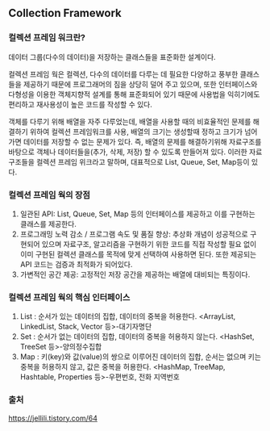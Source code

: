 ## Collection Framework

### 컬렉션 프레임 워크란?

데이터 그룹(다수의 데이터)을 저장하는 클래스들을 표준화한 설계이다. 

컬렉션 프레임 웍은 컬렉션, 다수의 데이터를 다루는 데 필요한 다양하고 풍부한 클래스들을 제공하기 때문에 프로그래머의 짐을 상당히 덜어 주고 있으며, 또한 인터페이스와 다형성을 이용한 객체지향적 설계를 통해 표준화되어 있기 때문에 사용법을 익히기에도 편리하고 재사용성이 높은 코드를 작성할 수 있다.

객체를 다루기 위해 배열을 자주 다루었는데, 배열을 사용할 때의 비효율적인 문제를 해결하기 위하여 컬렉션 프레임워크를 사용, 배열의 크기는 생성할때 정하고 크기가 넘어가면 데이터를 저장할 수 없는 문제가 있다.
즉, 배열의 문제를 해결하기위해 자료구조를 바탕으로 객체나 데이터들을(추가, 삭제, 저장) 할 수 있도록 만들어져 있다.
이러한 자료구조들을 컬렉션 프레임 위크라고 말하며, 대표적으로 List, Queue, Set, Map등이 있다.


### 컬렉션 프레임 웍의 장점

1. 일관된 API: List, Queue, Set, Map 등의 인터페이스를 제공하고 이를 구현하는 클래스를 제공한다.
2. 프로그래밍 노력 감소 / 프로그램 속도 및 품질 향상: 추상화 개념이 성공적으로 구현되어 있으며 자료구조, 알고리즘을 구현하기 위한 
코드를 직접 작성할 필요 없이 이미 구현된 컬렉션 클래스를 목적에 맞게 선택하여 사용하면 된다. 또한 제공되는 API 코드는 검증과 최적화가 되어있다.
3. 가변적인 공간 제공: 고정적인 저장 공간을 제공하는 배열에 대비되는 특징이다.

### 컬렉션 프레임 웍의 핵심 인터페이스
1. List : 순서가 있는 데이터의 집합, 데이터의 중복을 허용한다. <ArrayList, LinkedList, Stack, Vector 등>-대기자명단
2. Set : 순서가 없는 데이터의 집합, 데이터의 중복을 허용하지 않는다. <HashSet, TreeSet 등>-양의정수집합
3. Map : 키(key)와 값(value)의 쌍으로 이루어진 데이터의 집합, 순서는 없으며 키는 중복을 허용하지 않고, 값은 중복을 허용한다.
<HashMap, TreeMap, Hashtable, Properties 등>-우편번호, 전화 지역번호


### 출처
https://jellili.tistory.com/64
